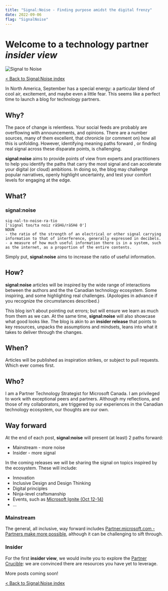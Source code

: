 ```yaml
---
title: "Signal:Noise - Finding purpose amidst the digital frenzy"
date: 2022-09-06
flag: "SignalNoise"
---
```


# Welcome to a technology partner *insider view*

![Signal to Noise](/PartnerCrucible/Library/signaltonoise-title.png)

[< Back to Signal:Noise index](/PartnerCrucible/SignaltoNoise)

In North America, September has a special energy: a particular blend of cool air, excitement, and maybe even a little fear. This seems like a perfect time to launch a blog for technology partners.

## Why?

The pace of change is relentless. Your social feeds are probably are overflowing with announcements, and opinions. There are a number sources, many of them excellent, that chronicle (or comment on) how all this is unfolding. However, identifying meaning paths forward , or finding real signal across these disparate points, is challenging.

**signal:noise** aims to provide points of view from experts and practitioners to help you identify the paths that carry the most signal and can accelerate your digital (or cloud) ambitions. In doing so, the blog may challenge popular narratives, openly highlight uncertainty, and test your comfort levels for engaging at the edge.

## What?
### signal:noise
```
sig-nal-to-noise-ra-tio
['signal too/ta noiz räSHö/räSHé O']
NOUN
- the ratio of the strength of an electrical or other signal carrying information to that of interference, generally expressed in decibels.
- a measure of how much useful information there is in a system, such as the internet, as a proportion of the entire contents.
```
Simply put, **signal:noise** aims to increase the ratio of useful information.

## How?

**signal:noise** articles will be inspired by the wide range of interactions between the authors and the the Canadian technology ecosystem. Some inspiring, and some highlighting real challenges. (Apologies in advance if you recognize the circumstances described.)

This blog isn't about pointing out errors; but will ensure we learn as much from them as we can. At the same time, **signal:noise** will also showcase what good looks like. The blog is akin to an **insider release** that points to key resources, unpacks the assumptions and mindsets, leans into what it takes to deliver through the changes.


## When?

Articles will be published as inspiration strikes, or subject to pull requests. Which ever comes first.

## Who?

I am a Partner Technology Strategist for Microsoft Canada. I am privileged to work with exceptional peers and partners. Although my reflections, and those of my collaborators, are triggered by our experiences in the Canadian technology ecosystem, our thoughts are our own.

## Way forward

At the end of each post, **signal:noise** will  present (at least) 2 paths forward:
- Mainstream - more noise
- Insider - more signal

In the coming releases we will be sharing the signal on topics inspired by the ecosystem. These will include:

- Innovation
- Inclusive Design and Design Thinking
- Digital principles
- Ninja-level craftsmanship
- Events, such as [Microsoft Ignite (Oct 12-14)](https://ignite.microsoft.com/)
- ...

### Mainstream

The general, all inclusive, way forward includes [Partner.microsoft.com - Partners make more possible](https://partner.microsoft.com/en-US/), although it can be challenging to sift through.

### Insider

For the first **insider view**, we would invite you to explore the [Partner Crucible](https://lagimik.github.io/PartnerCrucible/): we are convinced there are resources you have yet to leverage.

More posts coming soon!

[< Back to Signal:Noise index](/PartnerCrucible/SignaltoNoise)

